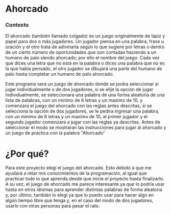 # Ahorcado
### Contexto
El ahorcado (también llamado colgado) es un juego originalmente de lápiz y papel para dos o más jugadores. Un jugador piensa en una palabra, frase u oración y el otro trata de adivinarla según lo que sugiere por letras o dentro de un cierto número de oportunidades que son contadas haciendo a un humano de palo siendo ahorcado; por ello el nombre del juego. Cada vez que dices una letra que no está en la palabra o dices una palabra que no es la que había pensado, el otro jugador se dibujará una parte del humano de palo hasta completar un humano de palo ahorcado.

Este programa sera un juego de ahorcado donde se podra seleccionar si jugar individualmente o de dos jugadores, si se elije la opción de jugar individualmente, se seleccionara una palabra de una forma aleatoria de una lista de palabras, con un minimo de 6 letras y un maximo de 10, y comenzara el juego del ahorcado con las reglas antes descritas, si se selecciona la opción de dos jugadores, se le pedira ingresar una palabra, con un minimo de 6 letras y un maximo de 10, al primer jugador y el segundo jugador comenzara a jugar con las reglas ya descritas. Antes de seleccionar el modo se mostraran las instrucciones para jugar al ahorcado y un juego de practica con la palabra "Ahorcado"

# ¿Por qué?
Para este proyecto elegí el juego del ahorcado. Esto debido a que me ayudará a retar mis conocimientos de la programación, al igual que practicar todo lo que aprenda desde que inicie el proyecto hasta finalizarlo. A su vez, el juego de ahorcado me parece interesante ya que lo podría usar hasta en otros idiomas para aprender distintas palabras de forma aleatoria y, por último, también lo elegí ya que lo puedo usar para hacer algo en algún tiempo libre que tenga y, en el caso del modo de dos jugadores, usarlo con otras personas para pasar el rato.

